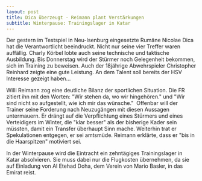 ```yaml
---
layout: post
title: Dica überzeugt - Reimann plant Verstärkungen
subtitle: Winterpause: Trainingslager in Katar
---
```


Der gestern im Testspiel in Neu-Isenburg eingesetzte Rumäne Nicolae Dica hat die Verantwortlicht beeindruckt. Nicht nur seine vier Treffer waren auffällig. Charly Körbel lobte auch seine technische und taktische Ausbildung. Bis Donnerstag wird der Stürmer noch Gelegenheit bekommen, sich im Training zu beweisen. Auch der 18jährige Abwehrspieler Christopher Reinhard zeigte eine gute Leistung. An dem Talent soll bereits der HSV Interesse gezeigt haben...

Willi Reimann zog eine deutliche Bilanz der sportlichen Situation. Die FR zitiert ihn mit den Worten: "Wir stehen da, wo wir hingehören." und "Wir sind nicht so aufgestellt, wie ich mir das wünsche."  Offenbar will der Trainer seine Forderung nach Neuzugängen mit diesen Aussagen untermauern. Er drängt auf die Verpflichtung eines Stürmers und eines Verteidigers im Winter, die "klar besser" als der bisherige Kader sein müssten, damit ein Transfer überhaupt Sinn mache. Weiterhin trat er Spekulationen entgegen, er sei amtsmüde. Reimann erklärte, dass er "bis in die Haarspitzen" motiviert sei.

In der Winterpause wird die Eintracht ein zehntägiges Trainingslager in Katar absolvieren. Sie muss dabei nur die Flugkosten übernehmen, da sie auf Einladung von Al Etehad Doha, dem Verein von Mario Basler, in das Emirat reist.
